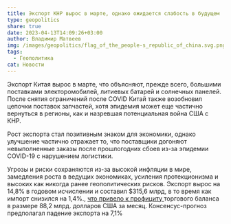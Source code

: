 ```yaml
---
title: Экспорт КНР вырос в марте, однако ожидается слабость в будущем
type: geopolitics
share: true
date: 2023-04-13T14:09:26+03:00
author: Владимир Матвеев
img: /images/geopolitics/flag_of_the_people-s_republic_of_china.svg.png
tags:
  - Геополитика
cat: Новости
---
```

Экспорт Китая вырос в марте, что объясняют, прежде всего, большими поставками электоромобилей, литиевых батарей и солнечных панелей. После снятия ограничений после COVID Китай также возобновил цепочки поставок запчастей, хотя эпидемия может еще частично вернуться в регионы, как и назревшая потенциальная война США с КНР.

Рост экспорта стал позитивным знаком для экономики, однако улучшение частично отражает то, что поставщики догоняют невыполненные заказы после прошлогодних сбоев из-за эпидемии COVID-19 с нарушением логистики.

Угрозы и риски сохраняются из-за высокой инфляции в мире, замедления роста в ведущих экономиках, усиления протекционизма и высоких как никогда ранее геополитических рисков.
Экспорт вырос на 14,8% в годовом исчислении и составил $315,6 млрд, в то время как импорт снизился на 1,4%., [что привело к профициту ](https://www.reuters.com/world/china/chinas-exports-post-surprise-surge-march-2023-04-13/)торгового баланса в размере 88,2 млрд. долларов США за месяц. Консенсус-прогноз предполагал падение экспорта на 7,1%